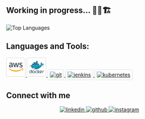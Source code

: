 ##  Working in progress... 👩‍💻🏗️ 
<p float="center">
  <img  src="https://github-readme-stats.vercel.app/api/top-langs/?username=cossioyee&layout=compact&hide=html,css" alt="Top Languages" />
</p>

## Languages and Tools:
<p align="left">
    <a href="https://aws.amazon.com" target="_blank" rel="noreferrer">
        <img style="border: 1px solid #ddd; border-radius: 4px; padding: 5px;" src="https://raw.githubusercontent.com/devicons/devicon/master/icons/amazonwebservices/amazonwebservices-original-wordmark.svg" alt="aws" width="40" height="40"/>
    </a>
    <a href="https://www.docker.com/" target="_blank" rel="noreferrer">
        <img style="border: 1px solid #ddd; border-radius: 4px; padding: 5px;" src="https://raw.githubusercontent.com/devicons/devicon/master/icons/docker/docker-original-wordmark.svg" alt="docker" width="40" height="40"/>
    </a>
    <a href="https://git-scm.com/" target="_blank" rel="noreferrer">
        <img style="border: 1px solid #ddd; border-radius: 4px; padding: 5px;" src="https://www.vectorlogo.zone/logos/git-scm/git-scm-icon.svg" alt="git" width="40" height="40"/>
    </a>
    <a href="https://www.jenkins.io" target="_blank" rel="noreferrer">
        <img style="border: 1px solid #ddd; border-radius: 4px; padding: 5px;" src="https://www.vectorlogo.zone/logos/jenkins/jenkins-icon.svg" alt="jenkins" width="40" height="40"/>
    </a>
    <a href="https://kubernetes.io" target="_blank" rel="noreferrer">
        <img style="border: 1px solid #ddd; border-radius: 4px; padding: 5px;" src="https://www.vectorlogo.zone/logos/kubernetes/kubernetes-icon.svg" alt="kubernetes" width="40" height="40"/>
    </a>
</p>

## Connect with me

<div align="center"><a href="www.linkedin.com/in/jeancossio" target="_blank">
<img src=https://img.shields.io/badge/linkedin-%231E77B5.svg?&style=for-the-badge&logo=linkedin&logoColor=white alt=linkedin style="margin-bottom: 5px;" />
</a>
<a href="https://github.com/cossioyee" target="_blank">
<img src=https://img.shields.io/badge/github-%2324292e.svg?&style=for-the-badge&logo=github&logoColor=white alt=github style="margin-bottom: 5px;" />
</a>

<a href="https://www.instagram.com/jcossio16" target="_blank">
<img src=https://img.shields.io/badge/instagram-%23000000.svg?&style=for-the-badge&logo=instagram&logoColor=white alt=instagram style="margin-bottom: 5px;" />
</a>

</div>
<!--
**cossioyee/cossioyee** is a ✨ _special_ ✨ repository because its `README.md` (this file) appears on your GitHub profile.

Here are some ideas to get you started:

- 🔭 I’m currently working on ...
- 🌱 I’m currently learning ...
- 👯 I’m looking to collaborate on ...
- 🤔 I’m looking for help with ...
- 💬 Ask me about ...
- 📫 How to reach me: ...
- 😄 Pronouns: ...
- ⚡ Fun fact: ...
-->
